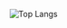 <div align="center">

![Top Langs](https://github-readme-stats.vercel.app/api/top-langs/?username=ikwbb&layout=donut)

</div>

<!--
## Hi there 👋
**ikwbb/ikwbb** is a ✨ _special_ ✨ repository because its `README.md` (this file) appears on your GitHub profile.

Here are some ideas to get you started:

- 🔭 I’m currently working on ...
- 🌱 I’m currently learning ...
- 👯 I’m looking to collaborate on ...
- 🤔 I’m looking for help with ...
- 💬 Ask me about ...
- 📫 How to reach me: ...
- 😄 Pronouns: ...
- ⚡ Fun fact: ...
-->
